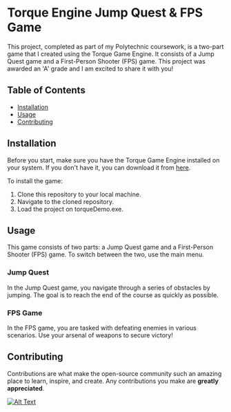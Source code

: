 # Torque Engine Jump Quest & FPS Game

This project, completed as part of my Polytechnic coursework, is a two-part game that I created using the Torque Game Engine. It consists of a Jump Quest game and a First-Person Shooter (FPS) game. This project was awarded an 'A' grade and I am excited to share it with you!

## Table of Contents

- [Installation](#installation)
- [Usage](#usage)
- [Contributing](#contributing)

## Installation

Before you start, make sure you have the Torque Game Engine installed on your system. If you don't have it, you can download it from [here](http://torque3d.org/).

To install the game:

1. Clone this repository to your local machine.
2. Navigate to the cloned repository.
4. Load the project on torqueDemo.exe.

## Usage

This game consists of two parts: a Jump Quest game and a First-Person Shooter (FPS) game. To switch between the two, use the main menu.

### Jump Quest

In the Jump Quest game, you navigate through a series of obstacles by jumping. The goal is to reach the end of the course as quickly as possible.

### FPS Game

In the FPS game, you are tasked with defeating enemies in various scenarios. Use your arsenal of weapons to secure victory!

## Contributing

Contributions are what make the open-source community such an amazing place to learn, inspire, and create. Any contributions you make are **greatly appreciated**.

[![Alt Text](Oni-Master)](https://www.youtube.com/watch?v=YjyXMDV3jJ8)